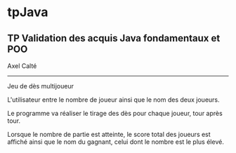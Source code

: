 # tpJava

TP Validation des acquis Java fondamentaux et POO
---------
Axel Calté

-------------------------

Jeu de dès multijoueur

L'utilisateur entre le nombre de joueur ainsi que le nom des deux joueurs.

Le programme va réaliser le tirage des dès pour chaque joueur, tour après tour.

Lorsque le nombre de partie est atteinte, le score total des joueurs est affiché ainsi que le nom du gagnant, celui dont le nombre est le plus élevé.
